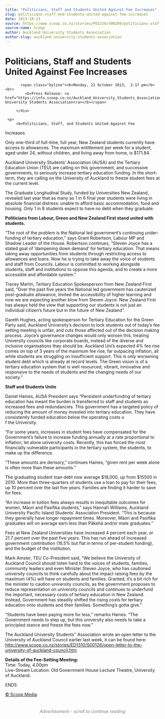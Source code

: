 ```yaml
---
title: "Politicians, Staff and Students United Against Fee Increases"
slug: politicians-staff-and-students-united-against-fee-increases
date: 2013-10-21
source: https://www.scoop.co.nz/stories/PO1310/S00209/politicians-staff-and-students-united-against-fee-increases.htm
source-name: Scoop
author: Auckland University Students Association
author-slug: auckland-university-students-association
---
```

<div class="story-top">
           <h1>Politicians, Staff and Students United Against Fee Increases</h1>

           <span class="byline"><b>Monday, 21 October 2013,  2:17 pm</b><br>
             <b>Press Release: <a href="https://info.scoop.co.nz/Auckland_University_Students_Association">Auckland University Students Association</a></b></span>

         </div>

	 <p>
         <b>Politicians, Staff, and Students United Against Fee
Increases</b></p><p>Only one-third of full-time, full year, New
Zealand students currently have access to allowances. The
maximum entitlement per week for a student, aged under 24,
without children, and living away from home, is
$171.84.</p><p>Auckland University Students’ Association
(AUSA) and the Tertiary Education Union (TEU) are calling on
this government, and successive governments, to seriously
increase tertiary education funding. In the short-term, they
are calling on the University of Auckland to freeze student
fees at the current level.</p><p>The Graduate Longitudinal
Study, funded by Universities New Zealand, revealed last
year that as many as 1 in 6 final year students were living
in absolute financial distress: unable to afford basic
accommodation, food and housing. Only 1 in 8 students expect
to have no debt when they graduate.</p><p><b>Politicians from
Labour, Green and New Zealand First stand united with
students.</b></p><p>“The root of the problem is the National
led government’s continuing under-funding of tertiary
education,” says Grant Robertson, Labour MP and Shadow
Leader of the House. Robertson continues, “Steven Joyce
has a stated goal of ‘dampening down demand’ for
tertiary education. That means taking away opportunities
from students through restricting access to allowances and
loans. Now he is trying to take away the voice of students
and staff from Councils. Labour is committed to working
alongside students, staff and institutions to oppose this
agenda, and to create a more accessible and affordable
system.”
</p>
<p>Tracey Martin, Tertiary Education Spokesperson
from New Zealand First said, “Over the past five years the
National led government has cauterized post-graduate
allowance, limited the accessibility of higher learning and
now we are expecting another blow from Steven Joyce. New
Zealand First has always held the view that supporting our
students is not just an individual citizen’s future but in
the future of New Zealand”.</p><p>Gareth Hughes, acting
spokesperson for Tertiary Education for the Green Party
said, Auckland University’s decision to lock students out
of today’s fee setting meeting is unfair, and cuts those
affected out of the decision making process. Joyce’s
governance changes would only worsen this, treating
University councils like corporate boards, instead of the
diverse and inclusive organisations they should be. Auckland
Uni’s expected 4% fee rise comes on top of 3 years of the
maximum fee rise, far outpacing inflation, all while
students are struggling on insufficient support. This is
only worsening student debt which is already at record
levels. The Green vision is of a tertiary education system
that is well resourced, vibrant, innovative and responsive
to the needs of students and the changing needs of our
society.”</p><p><b>Staff and Students Unite</b></p><p>Daniel
Haines, AUSA President says “Persistent underfunding of
tertiary education has meant the burden is transferred to
staff and students as increased fees and redundancies. This
government has a targeted policy of reducing the amount of
money invested into tertiary education. They have
consistently funded education below the operating costs
o<br>f the University.</p><p>“For some years, increases in
student fees have compensated for the Government’s failure
to increase funding annually at a rate proportional to
inflation, let alone university costs. Recently, this has
forced the most financially vulnerable participants in the
tertiary system, the students, to make up the
difference.</p><p>“These amounts are derisory,” continues
Haines, “given rent per week alone is often more than
these amounts.”</p><p>The graduating student loan debt now
average $18,000, up from $15500 in 2010. More than
three-quarters of students use a loan to pay for their fees,
up 10 percent over the last five years. Families are finding
it harder to save for fees.</p><p>“An increase in tuition fees
always results in inequitable outcomes for women, Māori and
Pasifika students,” says Hannah Williams, Auckland
University Pacific Island Students’ Association President.
“This is because they generally have longer repayment
times. Moreover, Māori and Pasifika graduates will on
average earn less than Pākehā and/or male
graduates.”</p><p>Fees at New Zealand Universities have
increased 4 percent each year, or 21.7 percent over the past
five years. This has run ahead of increased government
contribution (16.5% but flat in terms of per-student
funding), and the budget of the institution.</p><p>Mark Amsler,
TEU Co-President said, “We believe the University of
Auckland Council should listen hard to the voices of
students, families, community leaders and even Minister
Steven Joyce, who has cautioned university councils to think
carefully about the impact raising fees by the maximum (4%)
will have on students and families. Granted, it’s a bit
rich for the minister to caution university councils, as the
government proposes to reduce representation on university
councils and continues to underfund the important, necessary
costs of tertiary education in New Zealand. Instead,
Government has steadily shifted the rising costs for
tertiary education onto students and their families.
Something’s gotta give.”</p><p>“Students have been paying
more for less,” remarks Haines. “The Government needs to
step up, but this university also needs to take a principled
stance and freeze the fees now.”</p><p>The Auckland University
Students’’ Association wrote an open letter to the
University of Auckland Council earlier last week, it can be
found here: <a href="http://www.scoop.co.nz/stories/ED1310/S00126/open-letter-to-the-university-of-auckland-council.htm" target="_blank">http://www.scoop.co.nz/stories/ED1310/S00126/open-letter-to-the-university-of-auckland-council.htm</a></p><p><b>Details
of the Fee-Setting Meeting:</b><br>Time: Today,
4.00pm<br>Live-Stream Location: Old Government House Lecture
Theatre, University of
Auckland.</p><p>ENDS
</p><p>
<a href="http://www.scoop.co.nz/about/terms.html" target="_blank"><span>© Scoop Media</span></a>
         <br>
</p><div id="story-footer" style="padding:20px 0;">

<div id="div-gpt-ad-1493962836337-6" style="min-width: 300px; min-height: 250px; text-align: center;"><div style="text-align:center; font-size:14px; font-style: italic; color: grey; padding: 4px;">Advertisement - scroll to continue reading</div>
  
</div>
</div>
<!--


